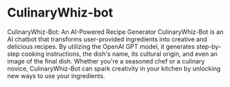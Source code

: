 # CulinaryWhiz-bot
CulinaryWhiz-Bot: An AI-Powered Recipe Generator
CulinaryWhiz-Bot is an AI chatbot that transforms user-provided ingredients into creative and delicious recipes. By utilizing the OpenAI GPT model, it generates step-by-step cooking instructions, the dish's name, its cultural origin, and even an image of the final dish. Whether you're a seasoned chef or a culinary novice, CulinaryWhiz-Bot can spark creativity in your kitchen by unlocking new ways to use your ingredients.
